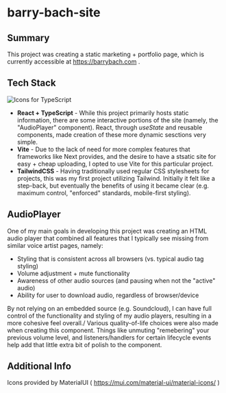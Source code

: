 # barry-bach-site

## Summary
This project was creating a static marketing + portfolio page, which is currently accessible at https://barrybach.com .

## Tech Stack
![Icons for TypeScript](https://skillicons.dev/icons?i=ts,react,vite,tailwind)

- **React + TypeScript** - While this project primarily hosts static information, there are some interactive portions of the site (namely, the "AudioPlayer" component). React, through *useState* and reusable components, made creation of these more dynamic sesctions very simple.
- **Vite** - Due to the lack of need for more complex features that frameworks like Next provides, and the desire to have a stsatic site for easy + cheap uploading, I opted to use Vite for this particular project.
- **TailwindCSS** - Having traditionally used regular CSS stylesheets for projects, this was my first project utilizing Tailwind. Initially it felt like a step-back, but eventually the benefits of using it became clear (e.g. maximum control, "enforced" standards, mobile-first styling).

## AudioPlayer
One of my main goals in developing this project was creating an HTML audio player that combined all features that I typically see missing from similar voice artist pages, namely:
- Styling that is consistent across all browsers (vs. typical audio tag styling)
- Volume adjustment + mute functionality
- Awareness of other audio sources (and pausing when not the "active" audio)
- Ability for user to download audio, regardless of browser/device

By not relying on an embedded source (e.g. Soundcloud), I can have full control of the functionality and styling of my audio players, resulting in a more cohesive feel overall./
Various quality-of-life choices were also made when creating this component. Things like unmuting "remebering" your previous volume level, and listeners/handlers for certain lifecycle events help add that little extra bit of polish to the component.

## Additional Info
Icons provided by MaterialUI ( https://mui.com/material-ui/material-icons/ )
  

